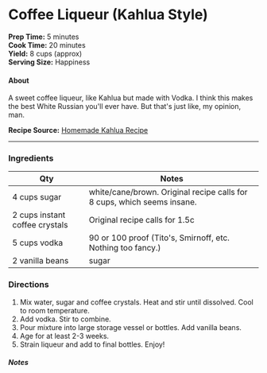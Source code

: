 # Coffee Liqueur (Kahlua Style)

**Prep Time:** 5 minutes  
**Cook Time:** 20 minutes   
**Yield:** 8 cups (approx)  
**Serving Size:**  Happiness

#### About
A sweet coffee liqueur, like Kahlua but made with Vodka. I think this makes the best White Russian you'll ever have. But that's just like, my opinion, man.

**Recipe Source:**  [Homemade Kahlua Recipe](https://www.beanilla.com/blog/homemade-kahlua-recipe)


---

### Ingredients

| Qty  | Notes|
|---|---|
| 4 cups sugar | white/cane/brown. Original recipe calls for 8 cups, which seems insane.  |
| 2 cups instant coffee crystals | Original recipe calls for 1.5c |
| 5 cups vodka | 90 or 100 proof (Tito's, Smirnoff, etc. Nothing too fancy.)  |
| 2 vanilla beans | sugar  |

### Directions
1. Mix water, sugar and coffee crystals. Heat and stir until dissolved. Cool to room temperature.
2. Add vodka. Stir to combine. 
3. Pour mixture into large storage vessel or bottles. Add vanilla beans.  
4. Age for at least 2-3 weeks.
5. Strain liqueur and add to final bottles. Enjoy! 

##### Notes  
